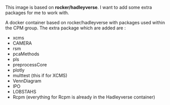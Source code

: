 This image is based on **rocker/hadleyverse**. I want to add some extra packages for me to work with.


A docker container based on rocker/hadleyverse with packages used within the CPM group. The extra package which are added are :

* xcms
* CAMERA
* rsm
* pcaMethods
* pls
* preprocessCore
* plotly
* multtest (this if for XCMS)
* VennDiagram
* IPO
* LOBSTAHS
* Rcpm (everything for Rcpm is already in the Hadleyverse container)

